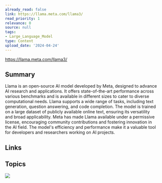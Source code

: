 ```yaml
---
already_read: false
link: https://llama.meta.com/llama3/
read_priority: 1
relevance: 0
source: null
tags:
- Large_Language_Model
type: Content
upload_date: '2024-04-24'
---
```


https://llama.meta.com/llama3/
## Summary

Llama is an open-source AI model developed by Meta, designed to advance AI research and applications. It offers state-of-the-art performance across various benchmarks and is available in different sizes to cater to diverse computational needs. Llama supports a wide range of tasks, including text generation, question answering, and code completion. The model is trained on a large dataset of publicly available online text, ensuring its versatility and broad applicability. Meta has made Llama available under a permissive license, encouraging community contributions and fostering innovation in the AI field. The model's efficiency and performance make it a valuable tool for developers and researchers working on AI projects.
## Links


## Topics

![](topics/Model/Llama%203)